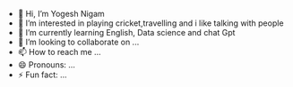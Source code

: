 - 👋 Hi, I’m Yogesh Nigam
- 👀 I’m interested in playing cricket,travelling and i like talking with people 
- 🌱 I’m currently learning English, Data science and chat Gpt
- 💞️ I’m looking to collaborate on ...
- 📫 How to reach me ...
- 😄 Pronouns: ...
- ⚡ Fun fact: ...

<!---
nigam84/nigam84 is a ✨ special ✨ repository because its `README.md` (this file) appears on your GitHub profile.
You can click the Preview link to take a look at your changes.
--->
